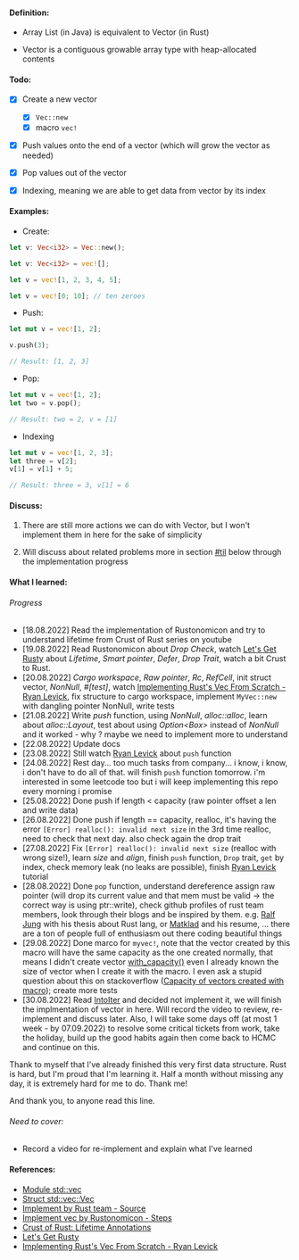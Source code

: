 #### Definition:

- Array List (in Java) is equivalent to Vector (in Rust)

- Vector is a contiguous growable array type with heap-allocated contents 


#### Todo:

- [x] Create a new vector
  - [x] `Vec::new`
  - [x] macro `vec!`  

- [x] Push values onto the end of a vector (which will grow the vector as needed)

- [x] Pop values out of the vector 

- [x] Indexing, meaning we are able to get data from vector by its index


#### Examples:

- Create: 
```rust
let v: Vec<i32> = Vec::new();
```

```rust
let v: Vec<i32> = vec![];

let v = vec![1, 2, 3, 4, 5];

let v = vec![0; 10]; // ten zeroes
```

- Push:
```rust
let mut v = vec![1, 2];

v.push(3);

// Result: [1, 2, 3]
```

- Pop:
```rust
let mut v = vec![1, 2];
let two = v.pop();

// Result: two = 2, v = [1]
```

- Indexing
```rust
let mut v = vec![1, 2, 3];
let three = v[2];
v[1] = v[1] + 5;

// Result: three = 3, v[1] = 6
```

#### Discuss:
1. There are still more actions we can do with Vector, but I won't implement them in here for the sake of simplicity

2. Will discuss about related problems more in section [#til](#what-i-learned) below through the implementation progress


#### What I learned:

###### Progress
- [18.08.2022] Read the implementation of Rustonomicon and try to understand lifetime from Crust of Rust series on youtube
- [19.08.2022] Read Rustonomicon about *Drop Check*, watch [Let's Get Rusty](https://www.youtube.com/c/LetsGetRusty) about *Lifetime*, *Smart pointer*, *Defer*, *Drop Trait*, watch a bit Crust to Rust.
- [20.08.2022] *Cargo workspace*, *Raw pointer*, *Rc*, *RefCell*, init struct vector, *NonNull*, *#[test]*, watch [Implementing Rust's Vec From Scratch - Ryan Levick](https://youtu.be/3OL95gZgPWA), fix structure to cargo workspace, implement `MyVec::new` with dangling pointer NonNull, write tests
- [21.08.2022] Write *push* function, using *NonNull<T>*, *alloc::alloc*, learn about *alloc::Layout*, test about using *Option<Box<T>>* instead of *NonNull<T>* and it worked - why ? maybe we need to implement more to understand
- [22.08.2022] Update docs
- [23.08.2022] Still watch [Ryan Levick](https://youtu.be/3OL95gZgPWA) about `push` function
- [24.08.2022] Rest day... too much tasks from company... i know, i know, i don't have to do all of that. will finish `push` function tomorrow. i'm interested in some leetcode too but i will keep implementing this repo every morning i promise
- [25.08.2022] Done push if length < capacity (raw pointer offset a len and write data)
- [26.08.2022] Done push if length == capacity, realloc, it's having the error `[Error] realloc(): invalid next size` in the 3rd time realloc, need to check that next day. also check again the drop trait
- [27.08.2022] Fix `[Error] realloc(): invalid next size` (realloc with wrong size!), learn *size* and *align*, finish `push` function, `Drop` trait, `get` by index, check memory leak (no leaks are possible), finish [Ryan Levick](https://youtu.be/3OL95gZgPWA) tutorial
- [28.08.2022] Done `pop` function, understand dereference assign raw pointer (will drop its current value and that mem must be valid -> the correct way is using ptr::write), check github profiles of rust team members, look through their blogs and be inspired by them. e.g. [Ralf Jung](https://research.ralfj.de/) with his thesis about Rust lang, or [Matklad](https://matklad.github.io/resume/) and his resume, ... there are a ton of people full of enthusiasm out there coding beautiful things
- [29.08.2022] Done marco for `myvec!`, note that the vector created by this macro will have the same capacity as the one created normally, that means I didn't create vector [with\_capacity()](https://doc.rust-lang.org/std/vec/struct.Vec.html#method.with_capacity) even I already known the size of vector when I create it with the macro. I even ask a stupid question about this on stackoverflow ([Capacity of vectors created with macro](https://stackoverflow.com/questions/73531364/capacity-of-vectors-created-with-macro#73531450)); create more tests 
- [30.08.2022] Read [IntoIter](https://doc.rust-lang.org/nomicon/vec/vec-into-iter.html) and decided not implement it, we will finish the implmentation of vector in here. Will record the video to review, re-implement and discuss later. Also, I will take some days off (at most 1 week - by 07.09.2022) to resolve some critical tickets from work, take the holiday, build up the good habits again then come back to HCMC and continue on this. 

Thank to myself that I've already finished this very first data structure. Rust is hard, but I'm proud that I'm learning it. Half a month without missing any day, it is extremely hard for me to do. Thank me!

And thank you, to anyone read this line.


###### Need to cover:
- Record a video for re-implement and explain what I've learned

#### References:
- [Module std::vec](https://doc.rust-lang.org/std/vec/index.html)  
- [Struct std::vec::Vec](https://doc.rust-lang.org/std/vec/struct.Vec.html)
- [Implement by Rust team - Source](https://doc.rust-lang.org/src/alloc/vec/mod.rs.html)
- [Implement vec by Rustonomicon - Steps](https://doc.rust-lang.org/nomicon/vec/vec.html)
- [Crust of Rust: Lifetime Annotations](https://www.youtube.com/watch?v=rAl-9HwD858)
- [Let's Get Rusty](https://www.youtube.com/c/LetsGetRusty)
- [Implementing Rust's Vec From Scratch - Ryan Levick](https://youtu.be/3OL95gZgPWA)
